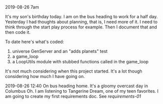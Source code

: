 2019-08-26 7am

It's my son's birthday today. I am on the bus heading to work for a half day.
Yesterday I had thoughts about planning, that is, I need more of it. I need to think through the start play process for example. Then I document that and then code it.

To date here's what's coded:
 1. universe GenServer and an "adds planets" test
 2. a game_loop
 3. a LoopUtils module with stubbed functions called in the game_loop
 
 It's not much considering when this project started.
 It's a lot though considering how much I have going on.

2019-08-26 12:40
On bus heading home. It's a gloomy overcast day in Columbus Oh. I am listening to Tangerine Dream, one of my teen favorites. 
I am going to create my first requirements doc.
See _requirements-01_
